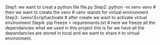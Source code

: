 Step1: we want to creat a python file file.py
Step2: python -m venv venv # then we want to create the venv # venv stands for virtual environment
Step3: .\venv\Script\activate # after create we want to activate virtual environment
Step4: pip freeze > requirements.txt # here we freeze all the dependancies what we used in this project
this is for we have all the depandancies are stored in local and we want to share it to virtual environment.
